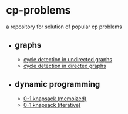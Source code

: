 # cp-problems

a repository for solution of popular cp problems

- ## graphs
  - [cycle detection in undirected graphs](https://github.com/aniketmore311/cp-problems/blob/master/graphs/cycleundirected.cpp)
  - [cycle detection in directed graphs](https://github.com/aniketmore311/cp-problems/blob/master/graphs/cycledirected.cpp)
- ## dynamic programming
  - [0-1 knapsack (memoized)](https://github.com/aniketmore311/cp-problems/blob/master/dynamic%20programming/0-1knapsackmemoized.cpp)
  - [0-1 knapsack (iterative)](https://github.com/aniketmore311/cp-problems/blob/master/dynamic%20programming/0-1knapsackIterative.cpp)
